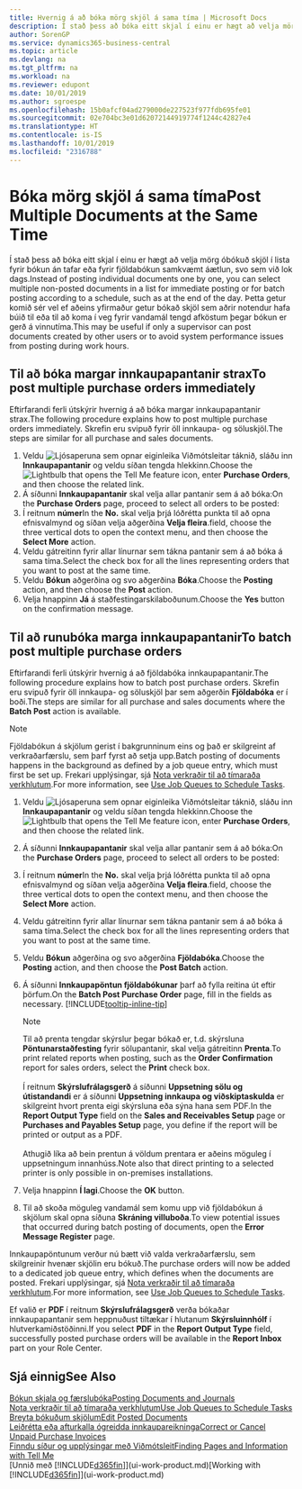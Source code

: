 ```yaml
---
title: Hvernig á að bóka mörg skjöl á sama tíma | Microsoft Docs
description: Í stað þess að bóka eitt skjal í einu er hægt að velja mörg óbókuð skjöl í lista fyrir fjöldabókun, annaðhvort fyrir bókun án tafar eða sem til að mynda er áætluð við lok dags.
author: SorenGP
ms.service: dynamics365-business-central
ms.topic: article
ms.devlang: na
ms.tgt_pltfrm: na
ms.workload: na
ms.reviewer: edupont
ms.date: 10/01/2019
ms.author: sgroespe
ms.openlocfilehash: 15b0afcf04ad279000de227523f977fdb695fe01
ms.sourcegitcommit: 02e704bc3e01d62072144919774f1244c42827e4
ms.translationtype: HT
ms.contentlocale: is-IS
ms.lasthandoff: 10/01/2019
ms.locfileid: "2316788"
---
```

# <a name="post-multiple-documents-at-the-same-time"></a><span data-ttu-id="1a6b8-103">Bóka mörg skjöl á sama tíma</span><span class="sxs-lookup"><span data-stu-id="1a6b8-103">Post Multiple Documents at the Same Time</span></span>
<span data-ttu-id="1a6b8-104">Í stað þess að bóka eitt skjal í einu er hægt að velja mörg óbókuð skjöl í lista fyrir bókun án tafar eða fyrir fjöldabókun samkvæmt áætlun, svo sem við lok dags.</span><span class="sxs-lookup"><span data-stu-id="1a6b8-104">Instead of posting individual documents one by one, you can select multiple non-posted documents in a list for immediate posting or for batch posting according to a schedule, such as at the end of the day.</span></span> <span data-ttu-id="1a6b8-105">Þetta getur komið sér vel ef aðeins yfirmaður getur bókað skjöl sem aðrir notendur hafa búið til eða til að koma í veg fyrir vandamál tengd afköstum þegar bókun er gerð á vinnutíma.</span><span class="sxs-lookup"><span data-stu-id="1a6b8-105">This may be useful if only a supervisor can post documents created by other users or to avoid system performance issues from posting during work hours.</span></span>

## <a name="to-post-multiple-purchase-orders-immediately"></a><span data-ttu-id="1a6b8-106">Til að bóka margar innkaupapantanir strax</span><span class="sxs-lookup"><span data-stu-id="1a6b8-106">To post multiple purchase orders immediately</span></span>
<span data-ttu-id="1a6b8-107">Eftirfarandi ferli útskýrir hvernig á að bóka margar innkaupapantanir strax.</span><span class="sxs-lookup"><span data-stu-id="1a6b8-107">The following procedure explains how to post multiple purchase orders immediately.</span></span> <span data-ttu-id="1a6b8-108">Skrefin eru svipuð fyrir öll innkaupa- og söluskjöl.</span><span class="sxs-lookup"><span data-stu-id="1a6b8-108">The steps are similar for all purchase and sales documents.</span></span>

1. <span data-ttu-id="1a6b8-109">Veldu ![Ljósaperuna sem opnar eiginleika Viðmótsleitar](media/ui-search/search_small.png "Segðu mér hvað þú vilt gera") táknið, sláðu inn **Innkaupapantanir** og veldu síðan tengda hlekkinn.</span><span class="sxs-lookup"><span data-stu-id="1a6b8-109">Choose the ![Lightbulb that opens the Tell Me feature](media/ui-search/search_small.png "Tell me what you want to do") icon, enter **Purchase Orders**, and then choose the related link.</span></span>
2. <span data-ttu-id="1a6b8-110">Á síðunni **Innkaupapantanir** skal velja allar pantanir sem á að bóka:</span><span class="sxs-lookup"><span data-stu-id="1a6b8-110">On the **Purchase Orders** page, proceed to select all orders to be posted:</span></span>
3. <span data-ttu-id="1a6b8-111">Í reitnum **númer**</span><span class="sxs-lookup"><span data-stu-id="1a6b8-111">In the **No.**</span></span> <span data-ttu-id="1a6b8-112">skal velja þrjá lóðrétta punkta til að opna efnisvalmynd og síðan velja aðgerðina **Velja fleira**.</span><span class="sxs-lookup"><span data-stu-id="1a6b8-112">field, choose the three vertical dots to open the context menu, and then choose the **Select More** action.</span></span>
4. <span data-ttu-id="1a6b8-113">Veldu gátreitinn fyrir allar línurnar sem tákna pantanir sem á að bóka á sama tíma.</span><span class="sxs-lookup"><span data-stu-id="1a6b8-113">Select the check box for all the lines representing orders that you want to post at the same time.</span></span>
5. <span data-ttu-id="1a6b8-114">Veldu **Bókun** aðgerðina og svo aðgerðina **Bóka**.</span><span class="sxs-lookup"><span data-stu-id="1a6b8-114">Choose the **Posting** action, and then choose the **Post** action.</span></span>
6. <span data-ttu-id="1a6b8-115">Velja hnappinn **Já** á staðfestingarskilaboðunum.</span><span class="sxs-lookup"><span data-stu-id="1a6b8-115">Choose the **Yes** button on the confirmation message.</span></span>

## <a name="to-batch-post-multiple-purchase-orders"></a><span data-ttu-id="1a6b8-116">Til að runubóka marga innkaupapantanir</span><span class="sxs-lookup"><span data-stu-id="1a6b8-116">To batch post multiple purchase orders</span></span>
<span data-ttu-id="1a6b8-117">Eftirfarandi ferli útskýrir hvernig á að fjöldabóka innkaupapantanir.</span><span class="sxs-lookup"><span data-stu-id="1a6b8-117">The following procedure explains how to batch post purchase orders.</span></span> <span data-ttu-id="1a6b8-118">Skrefin eru svipuð fyrir öll innkaupa- og söluskjöl þar sem aðgerðin **Fjöldabóka** er í boði.</span><span class="sxs-lookup"><span data-stu-id="1a6b8-118">The steps are similar for all purchase and sales documents where the **Batch Post** action is available.</span></span>

> [!NOTE]
> <span data-ttu-id="1a6b8-119">Fjöldabókun á skjölum gerist í bakgrunninum eins og það er skilgreint af verkraðarfærslu, sem þarf fyrst að setja upp.</span><span class="sxs-lookup"><span data-stu-id="1a6b8-119">Batch posting of documents happens in the background as defined by a job queue entry, which must first be set up.</span></span> <span data-ttu-id="1a6b8-120">Frekari upplýsingar, sjá [Nota verkraðir til að tímaraða verkhlutum](admin-job-queues-schedule-tasks.md).</span><span class="sxs-lookup"><span data-stu-id="1a6b8-120">For more information, see [Use Job Queues to Schedule Tasks](admin-job-queues-schedule-tasks.md).</span></span>

1. <span data-ttu-id="1a6b8-121">Veldu ![Ljósaperuna sem opnar eiginleika Viðmótsleitar](media/ui-search/search_small.png "Segðu mér hvað þú vilt gera") táknið, sláðu inn **Innkaupapantanir** og veldu síðan tengda hlekkinn.</span><span class="sxs-lookup"><span data-stu-id="1a6b8-121">Choose the ![Lightbulb that opens the Tell Me feature](media/ui-search/search_small.png "Tell me what you want to do") icon, enter **Purchase Orders**, and then choose the related link.</span></span>  
2. <span data-ttu-id="1a6b8-122">Á síðunni **Innkaupapantanir** skal velja allar pantanir sem á að bóka:</span><span class="sxs-lookup"><span data-stu-id="1a6b8-122">On the **Purchase Orders** page, proceed to select all orders to be posted:</span></span>
3. <span data-ttu-id="1a6b8-123">Í reitnum **númer**</span><span class="sxs-lookup"><span data-stu-id="1a6b8-123">In the **No.**</span></span> <span data-ttu-id="1a6b8-124">skal velja þrjá lóðrétta punkta til að opna efnisvalmynd og síðan velja aðgerðina **Velja fleira**.</span><span class="sxs-lookup"><span data-stu-id="1a6b8-124">field, choose the three vertical dots to open the context menu, and then choose the **Select More** action.</span></span>
4. <span data-ttu-id="1a6b8-125">Veldu gátreitinn fyrir allar línurnar sem tákna pantanir sem á að bóka á sama tíma.</span><span class="sxs-lookup"><span data-stu-id="1a6b8-125">Select the check box for all the lines representing orders that you want to post at the same time.</span></span>
5. <span data-ttu-id="1a6b8-126">Veldu **Bókun** aðgerðina og svo aðgerðina **Fjöldabóka**.</span><span class="sxs-lookup"><span data-stu-id="1a6b8-126">Choose the **Posting** action, and then choose the **Post Batch** action.</span></span>
6. <span data-ttu-id="1a6b8-127">Á síðunni **Innkaupapöntun fjöldabókunar** þarf að fylla reitina út eftir þörfum.</span><span class="sxs-lookup"><span data-stu-id="1a6b8-127">On the **Batch Post Purchase Order** page, fill in the fields as necessary.</span></span> [!INCLUDE[tooltip-inline-tip](includes/tooltip-inline-tip_md.md)]

    > [!NOTE]
    > <span data-ttu-id="1a6b8-128">Til að prenta tengdar skýrslur þegar bókað er, t.d. skýrsluna **Pöntunarstaðfesting** fyrir sölupantanir, skal velja gátreitinn **Prenta**.</span><span class="sxs-lookup"><span data-stu-id="1a6b8-128">To print related reports when posting, such as the **Order Confirmation** report for sales orders, select the **Print** check box.</span></span><br /><br /> <span data-ttu-id="1a6b8-129">Í reitnum **Skýrslufrálagsgerð** á síðunni **Uppsetning sölu og útistandandi** er á síðunni **Uppsetning innkaupa og viðskiptaskulda** er skilgreint hvort prenta eigi skýrsluna eða sýna hana sem PDF.</span><span class="sxs-lookup"><span data-stu-id="1a6b8-129">In the **Report Output Type** field on the **Sales and Receivables Setup** page or **Purchases and Payables Setup** page, you define if the report will be printed or output as a PDF.</span></span><br /><br /> <span data-ttu-id="1a6b8-130">Athugið líka að bein prentun á völdum prentara er aðeins möguleg í uppsetningum innanhúss.</span><span class="sxs-lookup"><span data-stu-id="1a6b8-130">Note also that direct printing to a selected printer is only possible in on-premises installations.</span></span>

7. <span data-ttu-id="1a6b8-131">Velja hnappinn **Í lagi**.</span><span class="sxs-lookup"><span data-stu-id="1a6b8-131">Choose the **OK** button.</span></span>
8. <span data-ttu-id="1a6b8-132">Til að skoða möguleg vandamál sem komu upp við fjöldabókun á skjölum skal opna síðuna **Skráning villuboða**.</span><span class="sxs-lookup"><span data-stu-id="1a6b8-132">To view potential issues that occurred during batch posting of documents, open the **Error Message Register** page.</span></span>

<span data-ttu-id="1a6b8-133">Innkaupapöntunum verður nú bætt við valda verkraðarfærslu, sem skilgreinir hvenær skjölin eru bókuð.</span><span class="sxs-lookup"><span data-stu-id="1a6b8-133">The purchase orders will now be added to a dedicated job queue entry, which defines when the documents are posted.</span></span> <span data-ttu-id="1a6b8-134">Frekari upplýsingar, sjá [Nota verkraðir til að tímaraða verkhlutum](admin-job-queues-schedule-tasks.md).</span><span class="sxs-lookup"><span data-stu-id="1a6b8-134">For more information, see [Use Job Queues to Schedule Tasks](admin-job-queues-schedule-tasks.md).</span></span>

<span data-ttu-id="1a6b8-135">Ef valið er **PDF** í reitnum **Skýrslufrálagsgerð** verða bókaðar innkaupapantanir sem heppnuðust tiltækar í hlutanum **Skýrsluinnhólf** í hlutverkamiðstöðinni.</span><span class="sxs-lookup"><span data-stu-id="1a6b8-135">If you select **PDF** in the **Report Output Type** field, successfully posted purchase orders will be available in the **Report Inbox** part on your Role Center.</span></span>

## <a name="see-also"></a><span data-ttu-id="1a6b8-136">Sjá einnig</span><span class="sxs-lookup"><span data-stu-id="1a6b8-136">See Also</span></span>
[<span data-ttu-id="1a6b8-137">Bókun skjala og færslubóka</span><span class="sxs-lookup"><span data-stu-id="1a6b8-137">Posting Documents and Journals</span></span>](ui-post-documents-journals.md)  
[<span data-ttu-id="1a6b8-138">Nota verkraðir til að tímaraða verkhlutum</span><span class="sxs-lookup"><span data-stu-id="1a6b8-138">Use Job Queues to Schedule Tasks</span></span>](admin-job-queues-schedule-tasks.md)  
[<span data-ttu-id="1a6b8-139">Breyta bókuðum skjölum</span><span class="sxs-lookup"><span data-stu-id="1a6b8-139">Edit Posted Documents</span></span>](across-edit-posted-document.md)  
[<span data-ttu-id="1a6b8-140">Leiðrétta eða afturkalla ógreidda innkaupareikninga</span><span class="sxs-lookup"><span data-stu-id="1a6b8-140">Correct or Cancel Unpaid Purchase Invoices</span></span>](purchasing-how-correct-cancel-unpaid-purchase-invoices.md)  
[<span data-ttu-id="1a6b8-141">Finndu síður og upplýsingar með Viðmótsleit</span><span class="sxs-lookup"><span data-stu-id="1a6b8-141">Finding Pages and Information with Tell Me</span></span>](ui-search.md)  
<span data-ttu-id="1a6b8-142">[Unnið með [!INCLUDE[d365fin](includes/d365fin_md.md)]](ui-work-product.md)</span><span class="sxs-lookup"><span data-stu-id="1a6b8-142">[Working with [!INCLUDE[d365fin](includes/d365fin_md.md)]](ui-work-product.md)</span></span>
